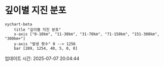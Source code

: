 # 깊이별 지진 분포

```mermaid
xychart-beta
    title "깊이별 지진 분포"
    x-axis ["0-10km", "11-30km", "31-70km", "71-150km", "151-300km", "300km+"]
    y-axis "발생 횟수" 0 --> 1256
    bar [289, 1254, 40, 5, 0, 0]
```

업데이트 시간: 2025-07-07 20:04:44
